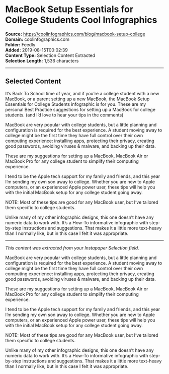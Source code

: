 # MacBook Setup Essentials for College Students Cool Infographics

**Source:** https://coolinfographics.com/blog/macbook-setup-college  
**Domain:** coolinfographics.com  
**Folder:** Feedly  
**Added:** 2019-08-15T00:02:39  
**Content Type:** Selection Content Extracted  
**Selection Length:** 1,536 characters  


---

## Selected Content

It’s Back To School time of year, and if you’re a college student with a new MacBook, or a parent setting up a new MacBook, the MacBook Setup Essentials for College Students infographic is for you. These are my personal Best Practice suggestions for setting up a MacBook for college students. (and I’d love to hear your tips in the comments)

MacBook are very popular with college students, but a little planning and configuration is required for the best experience. A student moving away to college might be the first time they have full control over their own computing experience: installing apps, protecting their privacy, creating good passwords, avoiding viruses & malware, and backing up their data.

These are my suggestions for setting up a MacBook, MacBook Air or MacBook Pro for any college student to simplify their computing experience.

I tend to be the Apple tech support for my family and friends, and this year I’m sending my own son away to college. Whether you are new to Apple computers, or an experienced Apple power user, these tips will help you with the initial MacBook setup for any college student going away.

NOTE: Most of these tips are good for any MacBook user, but I’ve tailored them specific to college students.

Unlike many of my other infographic designs, this one doesn’t have any numeric data to work with. It’s a How-To informative infographic with step-by-step instructions and suggestions. That makes it a little more text-heavy than I normally like, but in this case I felt it was appropriate.

---

*This content was extracted from your Instapaper Selection field.*

MacBook are very popular with college students, but a little planning and configuration is required for the best experience. A student moving away to college might be the first time they have full control over their own computing experience: installing apps, protecting their privacy, creating good passwords, avoiding viruses & malware, and backing up their data.

These are my suggestions for setting up a MacBook, MacBook Air or MacBook Pro for any college student to simplify their computing experience.

I tend to be the Apple tech support for my family and friends, and this year I’m sending my own son away to college. Whether you are new to Apple computers, or an experienced Apple power user, these tips will help you with the initial MacBook setup for any college student going away.

NOTE: Most of these tips are good for any MacBook user, but I’ve tailored them specific to college students.

Unlike many of my other infographic designs, this one doesn’t have any numeric data to work with. It’s a How-To informative infographic with step-by-step instructions and suggestions. That makes it a little more text-heavy than I normally like, but in this case I felt it was appropriate.
